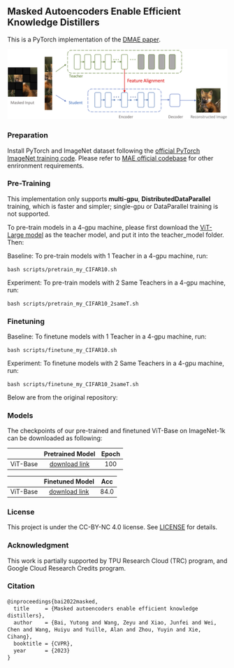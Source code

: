 

## Masked Autoencoders Enable Efficient Knowledge Distillers


This is a PyTorch implementation of the [DMAE paper](https://arxiv.org/abs/2208.12256).

<div align="center">
  <img src="dmae_teaser.png"/>
</div>


### Preparation

Install PyTorch and ImageNet dataset following the [official PyTorch ImageNet training code](https://github.com/pytorch/examples/tree/master/imagenet). Please refer to [MAE official codebase](https://github.com/facebookresearch/mae) for other enrironment requirements.



### Pre-Training

This implementation only supports **multi-gpu**, **DistributedDataParallel** training, which is faster and simpler; single-gpu or DataParallel training is not supported.

To pre-train models in a 4-gpu machine, please first download the [ViT-Large model](https://drive.google.com/drive/folders/1tCdXhi_pWbRSgdUcmyOyP5mE0GMnpeC9?usp=sharing) as the teacher model, and put it into the teacher_model folder. Then:

Baseline: To pre-train models with 1 Teacher in a 4-gpu machine, run:
```
bash scripts/pretrain_my_CIFAR10.sh
```

Experiment: To pre-train models with 2 Same Teachers in a 4-gpu machine, run:
```
bash scripts/pretrain_my_CIFAR10_2sameT.sh
```



### Finetuning
Baseline: To finetune models with 1 Teacher in a 4-gpu machine, run:

```
bash scripts/finetune_my_CIFAR10.sh
```

Experiment: To finetune models with 2 Same Teachers in a 4-gpu machine, run:

```
bash scripts/finetune_my_CIFAR10_2sameT.sh
```


Below are from the original repository:

### Models

The checkpoints of our pre-trained and finetuned ViT-Base on ImageNet-1k can be downloaded as following:


|             |                                          Pretrained Model                                           | Epoch | 
| ----------- | :-------------------------------------------------------------------------------------------------: | :------: 
| ViT-Base   | [download link](https://drive.google.com/drive/folders/1tCdXhi_pWbRSgdUcmyOyP5mE0GMnpeC9?usp=sharing) |   100   | 



|             |                                          Finetuned Model                                           | Acc | 
| ----------- | :-------------------------------------------------------------------------------------------------: | :------: 
| ViT-Base   | [download link](https://drive.google.com/drive/folders/1tCdXhi_pWbRSgdUcmyOyP5mE0GMnpeC9?usp=sharing) |   84.0   | 





### License

This project is under the CC-BY-NC 4.0 license. See [LICENSE](LICENSE) for details.



### Acknowledgment

This work is partially supported by TPU Research Cloud (TRC) program, and Google Cloud Research Credits program.



### Citation

```
@inproceedings{bai2022masked,
  title     = {Masked autoencoders enable efficient knowledge distillers},
  author    = {Bai, Yutong and Wang, Zeyu and Xiao, Junfei and Wei, Chen and Wang, Huiyu and Yuille, Alan and Zhou, Yuyin and Xie, Cihang},
  booktitle = {CVPR},
  year      = {2023}
}
```

